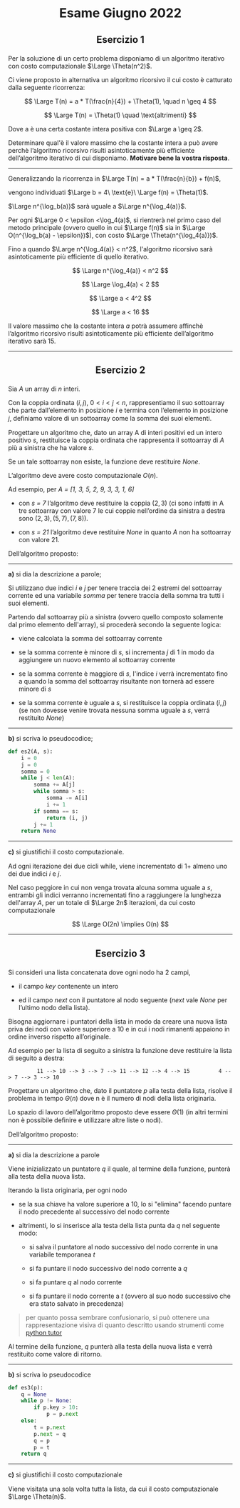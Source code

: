 # <p align="center"> Esame Giugno 2022 </p>

## <p align="center"> Esercizio 1 </p>

Per la soluzione di un certo problema disponiamo di un algoritmo iterativo con costo computazionale $\Large \Theta(n^2)$.

Ci viene proposto in alternativa un algoritmo ricorsivo il cui costo è catturato dalla seguente ricorrenza:

$$
    \Large T(n) = a * T(\frac{n}{4}) + \Theta(1), \quad n \geq 4
$$

$$
    \Large T(n) = \Theta(1) \quad \text{altrimenti}
$$

Dove a è una certa costante intera positiva con $\Large a \geq 2$.

Determinare qual'è il valore massimo che la costante intera a può avere perchè l’algoritmo ricorsivo risulti asintoticamente più efficiente dell’algoritmo iterativo di cui disponiamo. **Motivare bene la vostra risposta**.

---

Generalizzando la ricorrenza in $\Large T(n) = a * T(\frac{n}{b}) + f(n)$,

vengono individuati $\Large b = 4\ \text{e}\ \Large f(n) = \Theta(1)$.

$\Large n^{\log_b(a)}$ sarà uguale a $\Large n^{\log_4(a)}$.

Per ogni $\Large 0 < \epsilon <\log_4(a)$, si rientrerà nel primo caso del metodo principale (ovvero quello in cui $\Large f(n)$ sia in $\Large O(n^{\log_b(a) - \epsilon})$), con costo $\Large \Theta(n^{\log_4(a)})$.

Fino a quando $\Large n^{\log_4(a)} < n^2$, l'algoritmo ricorsivo sarà asintoticamente più efficiente di quello iterativo.

$$
    \Large n^{\log_4(a)} < n^2
$$

$$
    \Large \log_4(a) < 2
$$

$$
    \Large a < 4^2
$$

$$
    \Large a < 16
$$

Il valore massimo che la costante intera *a* potrà assumere affinchè l’algoritmo ricorsivo risulti asintoticamente più efficiente dell’algoritmo iterativo sarà 15.

---

## <p align="center"> Esercizio 2 </p>

Sia *A* un array di *n* interi.

Con la coppia ordinata $(i, j),\ 0 < i < j < n,$ rappresentiamo il suo sottoarray che parte dall’elemento in posizione *i* e termina con l’elemento in posizione *j*, deﬁniamo valore di un sottoarray come la somma dei suoi elementi.

Progettare un algoritmo che, dato un array A di interi positivi ed un intero positivo *s*, restituisce la coppia ordinata che rappresenta il sottoarray di *A* più a sinistra che ha valore *s*.

Se un tale sottoarray non esiste, la funzione deve restituire *None*.

L’algoritmo deve avere costo computazionale $O(n)$.

Ad esempio, per *A = [1, 3, 5, 2, 9, 3, 3, 1, 6]*

- con *s = 7* l’algoritmo deve restituire la coppia $(2, 3)$ (ci sono infatti in A tre sottoarray con valore 7 le cui coppie nell’ordine da sinistra a destra sono $(2, 3), (5, 7), (7, 8)$).

- con *s = 21* l’algoritmo deve restituire *None* in quanto *A* non ha sottoarray con valore 21.

Dell’algoritmo proposto:

---

**a)** si dia la descrizione a parole;

Si utilizzano due indici *i* e *j* per tenere traccia dei 2 estremi del sottoarray corrente ed una variabile *somma* per tenere traccia della somma tra tutti i suoi elementi.

Partendo dal sottoarray più a sinistra (ovvero quello composto solamente dal primo elemento dell'array), si procederà secondo la seguente logica:

- viene calcolata la somma del sottoarray corrente

- se la somma corrente è minore di *s*, si incrementa *j* di 1 in modo da aggiungere un nuovo elemento al sottoarray corrente

- se la somma corrente è maggiore di *s*, l'indice *i* verrà incrementato fino a quando la somma del sottoarray risultante non tornerà ad essere minore di *s*

- se la somma corrente è uguale a *s*, si restituisce la coppia ordinata $(i, j)$ (se non dovesse venire trovata nessuna somma uguale a *s*, verrá restituito *None*)

---

**b)** si scriva lo pseudocodice;

```python
def es2(A, s):
    i = 0
    j = 0
    somma = 0
    while j < len(A):
        somma += A[j]
        while somma > s:
            somma -= A[i]
            i += 1
        if somma == s:
            return (i, j)
        j += 1
    return None
```

---

**c)** si giustiﬁchi il costo computazionale.

Ad ogni iterazione dei due cicli while, viene incrementato di 1+ almeno uno dei due indici *i* e *j*.

Nel caso peggiore in cui non venga trovata alcuna somma uguale a *s*, entrambi gli indici verranno incrementati fino a raggiungere la lunghezza dell'array *A*, per un totale di $\Large 2n$ iterazioni, da cui costo computazionale 

$$
    \Large O(2n) \implies O(n)
$$

---

## <p align="center"> Esercizio 3 </p>

Si consideri una lista concatenata dove ogni nodo ha 2 campi,

- il campo *key* contenente un intero

- ed il campo *next* con il puntatore al nodo seguente (*next* vale *None* per l’ultimo nodo della lista).

Bisogna aggiornare i puntatori della lista in modo da creare una nuova lista
priva dei nodi con valore superiore a 10 e in cui i nodi rimanenti appaiono in ordine inverso rispetto all’originale.

Ad esempio per la lista di seguito a sinistra la funzione deve restituire la lista di seguito a destra:

             11 --> 10 --> 3 --> 7 --> 11 --> 12 --> 4 --> 15         4 --> 7 --> 3 --> 10

Progettare un algoritmo che, dato il puntatore *p* alla testa della lista, risolve il problema in tempo $\Theta(n)$ dove n è il numero di nodi della lista originaria.

Lo spazio di lavoro dell’algoritmo proposto deve essere $\Theta(1)$ (in altri termini non è possibile deﬁnire e utilizzare altre liste o nodi).

Dell’algoritmo proposto:

---

**a)** si dia la descrizione a parole

Viene inizializzato un puntatore *q* il quale, al termine della funzione, punterà alla testa della nuova lista.

Iterando la lista originaria, per ogni nodo

- se la sua chiave ha valore superiore a 10, lo si "elimina" facendo puntare il nodo precedente al successivo del nodo corrente

- altrimenti, lo si inserisce alla testa della lista punta da *q* nel seguente modo:

    - si salva il puntatore al nodo successivo del nodo corrente in una variabile temporanea *t*

    - si fa puntare il nodo successivo del nodo corrente a *q*

    - si fa puntare *q* al nodo corrente

    - si fa puntare il nodo corrente a *t* (ovvero al suo nodo successivo che era stato salvato in precedenza)

> per quanto possa sembrare confusionario, si può ottenere una rappresentazione visiva di quanto descritto usando strumenti come [python tutor](http://pythontutor.com/visualize.html#mode=edit)

Al termine della funzione, *q* punterà alla testa della nuova lista e verrà restituito come valore di ritorno.

---

**b)** si scriva lo pseudocodice

```python
def es3(p):
    q = None
    while p != None:
        if p.key > 10:
            p = p.next
    else:
        t = p.next
        p.next = q
        q = p
        p = t
    return q
```

---

**c)** si giustiﬁchi il costo computazionale

Viene visitata una sola volta tutta la lista, da cui il costo computazionale $\Large \Theta(n)$.
